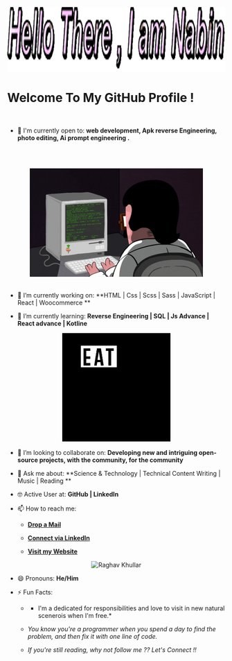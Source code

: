 <div align="center">
<img src="/een.gif" alt="GitHub Logo" width="800" height="150" />
</div>

# Welcome To My GitHub Profile !

<br/>

- 🙌 I'm currently open to: **web development, Apk reverse Engineering, photo editing, Ai prompt engineering .**

<br/><br/>

<div align="center">
<img src="/coderman.gif" alt="Coder" width="400" height="250" />
</div>
<br/>

- 🔭 I’m currently working on: **HTML | Css | Scss | Sass | JavaScript | React | Woocommerce  **

- 🌱 I’m currently learning: **Reverse Engineering | SQL | Js Advance | React advance | Kotline**


<div align="center">
<img src="giphy.webp" alt="eatsleepcode" width="250" height="250" />
</div>

- 👯 I’m looking to collaborate on: **Developing new and intriguing open-source projects, with the community, for the community**

- 💬 Ask me about: **Science & Technology | Technical Content Writing | Music | Reading **

- 🤓 Active User at: **GitHub | LinkedIn**

- 📫 How to reach me:

    * [**Drop a Mail**](https://mail.google.com/mail/mu/mp/320/#mn)

    * [**Connect via LinkedIn**](https://www.linkedin.com/in/nabin-kunwar-332551356/)

    * [**Visit my Website**](https://nabie.netlify.app)
    
<div align="center">
<img src="https://github.com/raghavk16/raghavk16/blob/master/connected.gif" alt="Raghav Khullar" width="350" height="200" />
</div>

- 😄 Pronouns: **He/Him**

- ⚡ Fun Facts: 

    * * I'm a dedicated for responsibilities and love to visit in new natural scenerois when I'm free.*

    * *You know you're a programmer when you spend a day to find the problem, and then fix it with one line of code.*
    
    * *If you're still reading, why not follow me ?? Let's Connect !!*
